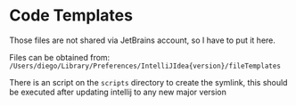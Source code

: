 # Code Templates
Those files are not shared via JetBrains account, so I have to put it here.

Files can be obtained from:
`/Users/diego/Library/Preferences/IntelliJIdea{version}/fileTemplates`

There is an script on the `scripts` directory to create the symlink, this should be executed after updating
intellij to any new major version
